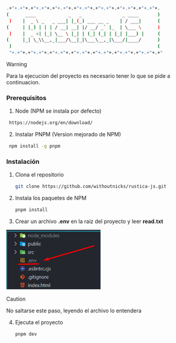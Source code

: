 ```sh
.+"+.+"+.+"+.+"+.+"+.+"+.+"+.+"+.+"+.+"+.+"+.+"+.+"+.+"+. 
(      ____            _   _               _ ____       )
 )    |  _ \ _   _ ___| |_(_) ___ __ _    | / ___|      ( 
(     | |_) | | | / __| __| |/ __/ _` |_  | \___ \      )
 )    |  _ <| |_| \__ \ |_| | (_| (_| | |_| |___) |     ( 
(     |_| \_\\__,_|___/\__|_|\___\__,_|\___/|____/      )
 )                                                      ( 
 "+.+"+.+"+.+"+.+"+.+"+.+"+.+"+.+"+.+"+.+"+.+"+.+"+.+"+.+" 
```

> [!WARNING]
> Para la ejecucion del proyecto es necesario tener lo que se pide a continuacion.

### Prerequisitos

1. Node (NPM se instala por defecto) 
  ```markdown
   https://nodejs.org/en/download/
  ```

2. Instalar PNPM (Version mejorado de NPM)

  ```sh
   npm install -g pnpm
  ```

### Instalación

1. Clona el repositorio

   ```sh
   git clone https://github.com/withoutnicks/rustica-js.git
   ```

2. Instala los paquetes de NPM

   ```sh
   pnpm install
   ```

3. Crear un archivo **.env** en la raiz del proyecto y leer **read.txt**

<p align="center">

![refencia](image.png)

</p>

> [!CAUTION]
> No saltarse este paso, leyendo el archivo lo entendera

4. Ejecuta el proyecto

   ```sh
   pnpm dev
   ```